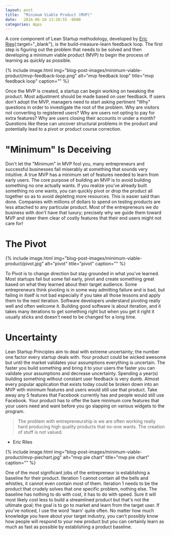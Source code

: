 ```yaml
---
layout: post
title:  "Minimum Viable Product (MVP)"
date:   2016-06-10 13:20:55 -0600
categories: Apps
---
```


A core component of Lean Startup methodology, developed by [Eric Ries](https://en.wikipedia.org/wiki/Eric_Ries){:target="_blank"}, is the build-measure-learn feedback loop. The first step is figuring out the problem that needs to be solved and then developing a minimum viable product (MVP) to begin the process of learning as quickly as possible.

{% include image.html
  img="blog-post-images/minimum-viable-product/mvp-feedback-loop.png"
  alt="mvp feedback loop"
  title="mvp feedback loop"
  caption=""
%}

Once the MVP is created, a startup can begin working on tweaking the product. Most adjustment should be made based on user feedback. If users don't adopt the MVP, managers need to start asking pertinent "Why" questions in order to investigate the root of the problem. Why are visitors not converting to registered users? Why are users not opting to pay for extra features? Why are users closing their accounts in under a month? Questions like these can uncover structural problems in the product and potentially lead to a pivot or product course correction.

# "Minimum" Is Deceiving

Don't let the "Minimum" in MVP fool you, many entrepreneurs and successful businesses fail miserably at something that sounds very intuitive. A true MVP has a minimum set of features needed to learn from early users. The core purpose of building an MVP is to avoid building something no one actually wants. If you realize you've already built something no one wants, you can quickly pivot or drop the product all together so as to avoid depleting more resources. This is easier said than done. Companies with millions of dollars to spend on testing products are less attached to any particular product. Most of the entrepreneurs we do business with don't have that luxury; precisely why we guide them toward MVP and steer them clear of costly features that their end users might not care for!

# The Pivot

{% include image.html
  img="blog-post-images/minimum-viable-product/pivot.jpg"
  alt="pivot"
  title="pivot"
  caption=""
%}

To Pivot is to change direction but stay grounded in what you've learned. Most startups fail but some fail early, pivot and create something great based on what they learned about their target audience. Some entrepreneurs think pivoting is in some way admitting failure and is bad, but failing in itself is not bad especially if you take all those lessons and apply them to the next iteration. Software developers understand pivoting really well and often welcome it. Building good software is about iteration, and it takes many iterations to get something right but when you get it right it usually sticks and doesn't need to be changed for a long time.

# Uncertainty

Lean Startup Principles aim to deal with extreme uncertainty; the number one factor every startup deals with. Your product could be wicked awesome but until the market validates your assumptions everything is uncertain. The faster you build something and bring it to your users the faster you can validate your assumptions and decrease uncertainty. Spending a year(s) building something without constant user feedback is very dumb. Almost every popular application that exists today could be broken down into an MVP with minimum features and users would still use that product. Take away any 5 features that Facebook currently has and people would still use Facebook. Your product has to offer the bare minimum core features that your users need and want before you go slapping on various widgets to the program.

> The problem with entrepreneurship is we are often working really hard producing high quality products that no-one wants. The creation of stuff is not valued.
- Eric Riles

{% include image.html
  img="blog-post-images/minimum-viable-product/mvp-piechart.jpg"
  alt="mvp pie chart"
  title="mvp pie chart"
  caption=""
%}

One of the most significant jobs of the entrepreneur is establishing a baseline for their product. Iteration 1 cannot contain all the bells and whistles, it cannot even contain most of them. Iteration 1 needs to be the product that crudely solves that one specific problem, nothing else. The baseline has nothing to do with cost, it has to do with speed. Sure it will most likely cost less to build a streamlined product but that's not the ultimate goal; the goal is to go to market and learn from the target user. If you've noticed, I use the word 'learn' quite often. No matter how much knowledge you have about your target industry, you can't possibly know how people will respond to your new product but you can certainly learn as much as fast as possible by establishing a product baseline.
